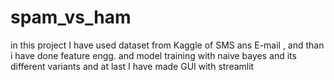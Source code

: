 # spam_vs_ham

in this project I have used dataset from Kaggle of SMS ans E-mail , and than i have done feature engg. and model training with naive bayes and its different variants and at last I have made GUI with streamlit
